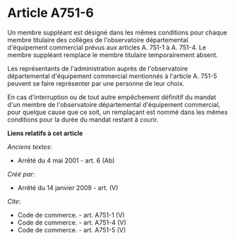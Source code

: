 # Article A751-6

Un membre suppléant est désigné dans les mêmes conditions pour chaque membre titulaire des collèges de l'observatoire
départemental d'équipement commercial prévus aux articles A. 751-1 à A. 751-4. Le membre suppléant remplace le membre
titulaire temporairement absent. 

Les représentants de l'administration auprès de l'observatoire départemental d'équipement commercial mentionnés à l'article
A. 751-5 peuvent se faire représenter par une personne de leur choix. 

En cas d'interruption ou de tout autre empêchement définitif du mandat d'un membre de l'observatoire départemental
d'équipement commercial, pour quelque cause que ce soit, un remplaçant est nommé dans les mêmes conditions pour la durée du
mandat restant à courir.

**Liens relatifs à cet article**

_Anciens textes_:

  - Arrêté du 4 mai 2001 - art. 6 (Ab)

_Créé par_:

  - Arrêté du 14 janvier 2009 - art. (V)

_Cite_:

  - Code de commerce. - art. A751-1 (V)
  - Code de commerce. - art. A751-4 (V)
  - Code de commerce. - art. A751-5 (V)
